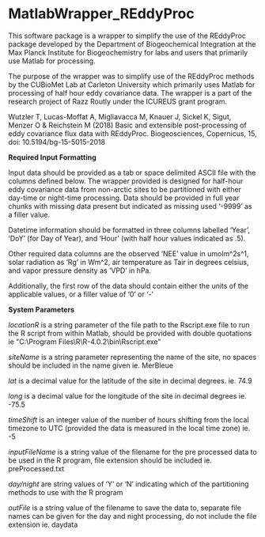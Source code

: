 # MatlabWrapper_REddyProc

This software package is a wrapper to simplify the use of the REddyProc package developed by the Department of Biogeochemical Integration at the Max Planck Institute for Biogeochemistry for labs and users that primarily use Matlab for processing. 

The purpose of the wrapper was to simplify use of the REddyProc methods by the CUBioMet Lab at Carleton University which primarily uses Matlab for processing of half hour eddy covariance data. The wrapper is a part of the research project of Razz Routly under the ICUREUS grant program. 

Wutzler T, Lucas-Moffat A, Migliavacca M, Knauer J, Sickel K, Sigut, Menzer O & Reichstein M (2018) Basic and extensible post-processing of eddy covariance flux data with REddyProc. Biogeosciences, Copernicus, 15, doi: 10.5194/bg-15-5015-2018

**Required Input Formatting**

Input data should be provided as a tab or space delimited ASCII file with the columns defined below. The wrapper provided is designed for half-hour eddy covariance data from non-arctic sites to be partitioned with either day-time or night-time processing. Data should be provided in full year chunks with missing data present but indicated as missing used ‘-9999’ as a filler value.

Datetime information should be formatted in three columns labelled ‘Year’, ‘DoY’ (for Day of Year), and ‘Hour’ (with half hour values indicated as .5). 

Other required data columns are the observed ‘NEE’ value in umolm^2s^1, solar radiation as ‘Rg’ in Wm^2, air temperature as Tair in degrees celsius, and vapor pressure density as ‘VPD’ in hPa. 

Additionally, the first row of the data should contain either the units of the applicable values, or a filler value of ‘0’ or ‘-’

**System Parameters**
    
*locationR* is a string parameter of the file path to the Rscript.exe file to run the R script from within Matlab, should be provided with double quotations 
ie "C:\Program Files\R\R-4.0.2\bin\Rscript.exe"

*siteName* is a string parameter representing the name of the site, no spaces should be included in the name given
    ie. MerBleue

*lat* is a decimal value for the latitude of the site in decimal degrees.
    ie. 74.9

*long* is a decimal value for the longitude of the site in decimal degrees
    ie. -75.5

*timeShift* is an integer value of the number of hours shifting from the local timezone to UTC (provided the data is measured in the local time zone)
    ie. -5
    
*inputFileName* is a string value of the filename for the pre processed data to be used in the R program, file extension should be included
    ie. preProcessed.txt

*day/night* are string values of ‘Y’ or ‘N’ indicating which of the partitioning methods to use with the R program

*outFile* is a string value of the filename to save the data to, separate file names can be given for the day and night processing, do not include the file extension
    ie. daydata

